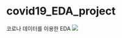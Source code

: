 # covid19_EDA_project
코로나 데이터를 이용한 EDA
<img src = "{https://github.com/YOONSOOJINSOOJIN/covid19_EDA_project/files/6603717/default.pdf}"/>
